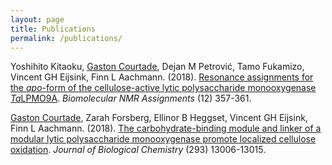 ```yaml
---
layout: page
title: Publications
permalink: /publications/
---
```

Yoshihito Kitaoku, <ins>Gaston Courtade</ins>, Dejan M Petrović, Tamo Fukamizo, Vincent GH Eijsink, Finn L Aachmann. (2018). [Resonance assignments for the *apo*-form of the cellulose-active lytic polysaccharide monooxygenase *Ta*LPMO9A](https://link.springer.com/article/10.1007/s12104-018-9839-y). *Biomolecular NMR Assignments* (12) 357-361. 

<ins>Gaston Courtade</ins>, Zarah Forsberg, Ellinor B Heggset, Vincent GH Eijsink, Finn L Aachmann. (2018). [The carbohydrate-binding module and linker of a modular lytic polysaccharide monooxygenase promote localized cellulose oxidation](http://www.jbc.org/content/293/34/13006.short). *Journal of Biological Chemistry* (293) 13006-13015. 
